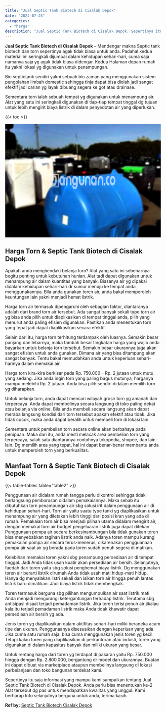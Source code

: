 ```yaml
---
title: "Jual Septic Tank Biotech di Cisalak Depok"
date: "2024-07-25"
categories: 
  - "harga"
description: "Jual Septic Tank Biotech di Cisalak Depok. Sepertinya itu saja informasi yang mampu kami sampaikan tentang Jual Septic Tank Biotech di Cisalak Depok. Anda pe..."
---
```


**Jual Septic Tank Biotech di Cisalak Depok** – Mendengar makna Septic tank biotech dan torn sepertinya agak tidak biasa untuk anda. Padahal kedua material ini seringkali dijumpai dalam kehidupan sehari-hari, cuma saja namanya saja yg agak tidak biasa didengar. Kedua Halaman depan rumah itu yakni lokasi yg digunakan untuk penampungan.

Bio septictank sendiri yakni sebuah bio zaman yang menggunakan sistem pengolahan limbah domestic sehingga tinja dapat bisa diolah jadi sangat efektif jadi carian yg layak dibuang segera ke got atau drainase.

Sementara torn ialah sebuah tempat yg digunakan untuk menampung air. Alat yang satu ini seringkali digunakan di tiap-tiap tempat tinggal dg tujuan untuk lebih mengirit biaya listrik di dalam penyedotan air yang diperlukan.

{{< toc >}}

![Jual Septic Tank Biotech di Cisalak Depok](/images/jual-bio-septictank-14.png)

## Harga Torn & Septic Tank Biotech di Cisalak Depok

Apakah anda menghendaki belanja torn? Alat yang satu ini sebenarnya begitu penting untuk kebutuhan hunian. Alat tadi dapat digunakan untuk menampung air dalam kuantitas yang banyak. Biasanya air yg dipakai didalam kehidupan sehari-hari dr sumur menuju ke tempat anda menggunakannya. Bila anda gunakan toren air, anda bakal memperoleh keuntungan lain yakni menjadi hemat listrik.

Harga torn air termasuk dipengaruhi oleh sebagian faktor, diantaranya adalah dari brand torn air tersebut. Ada sangat banyak sekali type torn air yg bisa anda pilih untuk diaplikasikan di tempat tinggal anda, pilih yang menurut anda paling efisien digunakan. Pastikan anda menentukan torn yang tepat jadi dapat diaplikasikan secara efektif.

Selain dari itu, harga torn terhitung terdampak oleh luasnya. Semakin besar panjang dan lebarnya, maka tambah besar tingkatan harga yang wajib anda bayarkan untuk belanja torn tersebut. Semakin besar ukurannya juga akan sangat efisien untuk anda gunakan. Dimana air yang bisa ditampung akan sangat banyak. Tentu bakal memudahkan anda untuk keperluan sehari-harinya dalam memakai air.

Harga torn kira-kira berkisar pada Rp. 750.000 – Rp. 2 jutaan untuk mutu yang sedang. Jika anda ingin torn yang paling bagus mutunya, harganya mampu melebihi Rp. 2 jutaan. Anda bisa pilih sendiri didalam memilih torn yg diharapkan.

Untuk belanja torn, anda dapat mencari wilayah grosir torn yg amanah dan terpercaya. Anda dapat membelinya secara langsung di toko paling dekat atau belanja via online. Bila anda membeli secara langsung akan dapat meraba langsung kondisi dari torn tersebut apakah efektif atau tidak. Jika tidak cocok, maka anda dapat beralih untuk membeli torn di lokasi lain.

Sementara untuk pembelian torn secara online akan berbahaya pada penipuan. Maka dari itu, anda mesti melacak area pembelian torn yang terpercaya, salah satu diantaranya contohnya tokopedia, shopee, dan lain-lain. Dg memilih area yang tepat, hal ini dapat benar-benar membantu anda untuk memperoleh torn yang berkualitas.

## Manfaat Torn & Septic Tank Biotech di Cisalak Depok

{{< table-tables table="table2" >}}

Penggunaan air didalam rumah tangga perlu dikontrol sehingga tidak berlangsung pemborosan didalam pemakaiannya. Maka sebab itu dibutuhkan torn penampungan air sbg solusi irit dalam penggunaan air di kehidupan sehari-hari. Torn air yaitu suatu type tanki yg diaplikasikan untuk menampung air yang diletakan lebih tinggi dari posisi kran yang ada di rumah. Pemakaian torn air bisa menjadi pilihan utama didalam mengirit air, dengan memakai torn air budget pengeluaran listrik juga dapat ditekan. Penggunaan pompa air secara berkesinambungan bila tidak gunakan toren bisa menyebabkan tagihan listrik anda naik. Adanya toren mampu kurangi pemakaian pompa air secara terus-menerus, dikarenakan pengguanaan pompa air saat air yg berada pada toren sudah penuh segera di matikan.

Kelebihan memakai toren yakni sbg penampung persediaan air di tempat tinggal. Jadi Anda tidak usah kuatir akan persediaan air bersih. Selanjutnya, faedah dari toren yaitu sbg solusi penghemat biaya listrik. Dg menggunakan toren air berarti listrik dirumah Anda tidak usah mati hidup-mati hidup. Hanya dg menyalakan listri sekali dan isikan torn air hingga penuh lantas listrik baru dimatikan. Jadi biaya listrik tidak membengkak.

Toren termasuk berguna sbg pilihan mengumpulkan air saat listrik mati. Anda menjadi mengurangi ketergantungan terhadap listrik. Terutama sbg antisipasi disaat terjadi pemadaman listrik. Jika toren terisi penuh air jikalau kala itu terjadi pemadaman listrik maka Anda tidak khawatir dapat persediaan air bersih yg ada.

Jenis toren yg diaplikasikan dalam aktifitas sehari-hari miliki beraneka acam tipe dan ukuran. Penggunaanya disesuaikan dengan keperluan yang ada. Jika cuma satu rumah saja, bisa cuma menggunakan jenis toren yg kecil. Tetapi kalau toren yang diaplikasikan di perkantoran atau industi, toren yang digunakan di dalam kapasitas banyak dan miliki ukuran yang besar.

Untuk rentang harga dari toren yg terdapat di pasaran yaitu Rp. 750.000 hingga dengan Rp. 2.800.000, bergantung dr model dan ukurannya. Buatan ini dapat dibuat via marketplace ataupun membelinya langsung di lokasi perbelanjaan dan toko bangunan terdekat kami.

Sepertinya itu saja informasi yang mampu kami sampaikan tentang Jual Septic Tank Biotech di Cisalak Depok. Anda perlu bisa menentukan ke-2 Alat tersebut dg pas untuk mendapatkan kwalitas yang unggul. Kami berharap Info selanjutnya berguna untuk anda, terima kasih.

**Ref by:** [Septic Tank Biotech Cisalak Depok](https://id.wikipedia.org/wiki/Septic)

